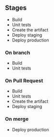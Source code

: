 ## Stages

- Build
- Unit tests
- Create the artifact
- Deploy staging
- Deploy production

### On branch
- Build
- Unit tests

### On Pull Request

- Build
- Unit tests
- Create the artifact
- Deploy staging

### On merge
- Deploy production
